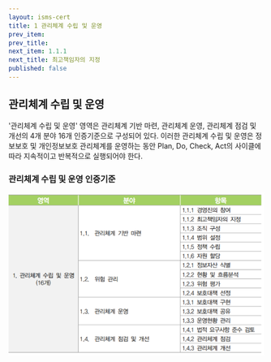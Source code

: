 ```yaml
---
layout: isms-cert
title: 1 관리체계 수립 및 운영
prev_item: 
prev_title: 
next_item: 1.1.1
next_title: 최고책임자의 지정
published: false
---
```


## 관리체계 수립 및 운영

'관리체계 수립 및 운영' 영역은 관리체계 기반 마련, 관리체계 운영, 관리체계 점검 및 개선의 4개 분야 16개 인증기준으로 구성되어 있다. 이러한 관리체계 수립 및 운영은 정보보호 및 개인정보보호 관리체계를 운영하는 동안 Plan, Do, Check, Act의 사이클에 따라 지속적이고 반복적으로 실행되어야 한다.


### 관리체계 수립 및 운영 인증기준

![관리체계 수립 및 운영 인증기준](/img/ISMS-P/CERT/1.png) 


